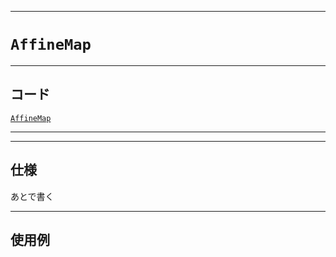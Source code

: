 _____

# `AffineMap`

_____

## コード

[`AffineMap`](https://github.com/titanium-22/Library_py/blob/main/Math/AffineMap.py)
<!-- code=https://github.com/titanium-22/Library_py/blob/main/Math\AffineMap.py -->

_____


_____

## 仕様

あとで書く

_____

## 使用例

```python
```

